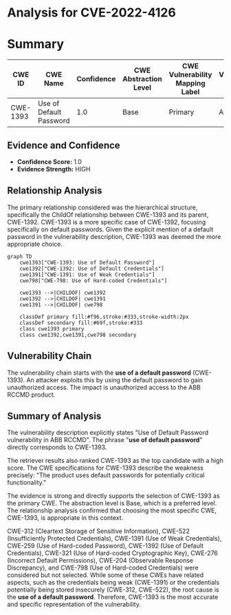 # Analysis for CVE-2022-4126

# Summary
| CWE ID | CWE Name | Confidence | CWE Abstraction Level | CWE Vulnerability Mapping Label | CWE-Vulnerability Mapping Notes |
|---|---|---|---|---|---|
| CWE-1393 | Use of Default Password | 1.0 | Base | Primary | Allowed |

## Evidence and Confidence

*   **Confidence Score:** 1.0
*   **Evidence Strength:** HIGH

## Relationship Analysis
The primary relationship considered was the hierarchical structure, specifically the ChildOf relationship between CWE-1393 and its parent, CWE-1392. CWE-1393 is a more specific case of CWE-1392, focusing specifically on default passwords. Given the explicit mention of a default password in the vulnerability description, CWE-1393 was deemed the more appropriate choice.

```mermaid
graph TD
    cwe1393["CWE-1393: Use of Default Password"]
    cwe1392["CWE-1392: Use of Default Credentials"]
    cwe1391["CWE-1391: Use of Weak Credentials"]
    cwe798["CWE-798: Use of Hard-coded Credentials"]

    cwe1393 -->|CHILDOF| cwe1392
    cwe1392 -->|CHILDOF| cwe1391
    cwe1391 -->|CHILDOF| cwe798

    classDef primary fill:#f96,stroke:#333,stroke-width:2px
    classDef secondary fill:#69f,stroke:#333
    class cwe1393 primary
    class cwe1392,cwe1391,cwe798 secondary
```

## Vulnerability Chain
The vulnerability chain starts with the **use of a default password** (CWE-1393). An attacker exploits this by using the default password to gain unauthorized access. The impact is unauthorized access to the ABB RCCMD product.

## Summary of Analysis
The vulnerability description explicitly states "Use of Default Password vulnerability in ABB RCCMD". The phrase "**use of default password**" directly corresponds to CWE-1393.

The retriever results also ranked CWE-1393 as the top candidate with a high score. The CWE specifications for CWE-1393 describe the weakness precisely: "The product uses default passwords for potentially critical functionality."

The evidence is strong and directly supports the selection of CWE-1393 as the primary CWE. The abstraction level is Base, which is a preferred level. The relationship analysis confirmed that choosing the most specific CWE, CWE-1393, is appropriate in this context.

CWE-312 (Cleartext Storage of Sensitive Information), CWE-522 (Insufficiently Protected Credentials), CWE-1391 (Use of Weak Credentials), CWE-259 (Use of Hard-coded Password), CWE-1392 (Use of Default Credentials), CWE-321 (Use of Hard-coded Cryptographic Key), CWE-276 (Incorrect Default Permissions), CWE-204 (Observable Response Discrepancy), and CWE-798 (Use of Hard-coded Credentials) were considered but not selected. While some of these CWEs have related aspects, such as the credentials being weak (CWE-1391) or the credentials potentially being stored insecurely (CWE-312, CWE-522), the root cause is the **use of a default password**. Therefore, CWE-1393 is the most accurate and specific representation of the vulnerability.